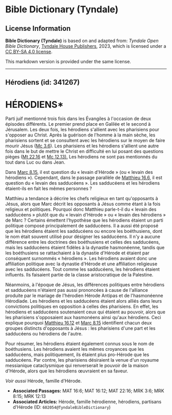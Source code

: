 # Bible Dictionary (Tyndale)

## License Information

**Bible Dictionary (Tyndale)** is based on and adapted from: _Tyndale Open Bible Dictionary_, [Tyndale House Publishers](https://tyndaleopenresources.com/), 2023, which is licensed under a [CC BY-SA 4.0 license](https://creativecommons.org/licenses/by-sa/4.0/legalcode.en).

This markdown version is provided under the same license.



--------------------------------

## Hérodiens (id: 341267)

HÉRODIENS\*
===========

Parti juif mentionné trois fois dans les Évangiles à l'occasion de deux épisodes différents. Le premier prend place en Galilée et le second à Jérusalem. Les deux fois, les hérodiens s'allient avec les pharisiens pour s'opposer au Christ. Après la guérison de l'homme à la main sèche, les pharisiens sortent et se consultent avec les hérodiens sur le moyen de faire mourir Jésus ([Mc 3\.6](https://ref.ly/Mark3:6)). Les pharisiens et les hérodiens s'allient une autre fois dans le but de mettre le Christ en difficulté en lui posant des questions pièges ([Mt 22\.16](https://ref.ly/Matt22:16) et [Mc 12\.13\).](https://ref.ly/Mark12:13) Les hérodiens ne sont pas mentionnés du tout dans Luc ou dans Jean.

Dans [Marc 8\.15](https://ref.ly/Mark8:15), il est question du « levain d'Hérode » (ou « levain des hérodiens »). Cependant, dans le passage parallèle de [Matthieu 16\.6](https://ref.ly/Matt16:6), il est question du « levain des sadducéens ». Les sadducéens et les hérodiens étaient\-ils en fait les mêmes personnes ?

Matthieu a tendance à décrire les chefs religieux en tant qu'opposants à Jésus, alors que Marc décrit les opposants à Jésus comme étant à la fois religieux et politiques. Pourquoi donc Matthieu parle\-t\-il du « levain des sadducéens » plutôt que du « levain d'Hérode » ou « levain des hérodiens » de Marc ? Certains émettent l'hypothèse que les hérodiens étaient un parti politique composé principalement de sadducéens. Il a aussi été proposé que les hérodiens étaient les sadducéens ou encore les boéthusiens, dont le nom était souvent utilisé pour désigner les sadducéens. Il n'y a aucune différence entre les doctrines des boéthusiens et celles des sadducéens, mais les sadducéens étaient fidèles à la dynastie hasmonéenne, tandis que les boéthusiens se rattachaient à la dynastie d'Hérode et étaient par conséquent surnommés « hérodiens ». Les hérodiens avaient donc une affiliation politique avec la dynastie d'Hérode et une affiliation religieuse avec les sadducéens. Tout comme les sadducéens, les hérodiens étaient influents. Ils faisaient partie de la classe aristocratique de la Palestine.

Néanmoins, à l'époque de Jésus, les différences politiques entre hérodiens et sadducéens n'étaient pas aussi prononcées à cause de l'alliance produite par le mariage de l'hérodien Hérode Antipas et de l'hasmonéenne Hérodiade. Les hérodiens et les sadducéens étaient alors alliés dans leurs convictions politiques en opposition à celles des pharisiens. En effet, les hérodiens et sadducéens soutenaient ceux qui étaient au pouvoir, alors que les pharisiens s'opposaient aux hasmonéens ainsi qu'aux hérodiens. Ceci explique pourquoi [Matthieu 16\.12](https://ref.ly/Matt16:12) et [Marc 8\.15](https://ref.ly/Mark8:15) identifient chacun deux groupes distincts d'opposants à Jésus : les pharisiens d'une part et les sadducéens ou hérodiens de l'autre.

Pour résumer, les hérodiens étaient également connus sous le nom de boéthusiens. Les hérodiens avaient les mêmes croyances que les sadducéens, mais politiquement, ils étaient plus pro\-Hérode que les sadducéens. Par contre, les pharisiens désiraient la venue d'un royaume messianique cataclysmique qui renverserait le pouvoir de la maison d'Hérode, alors que les hérodiens œuvraient en sa faveur. 

*Voir aussi* Hérode, famille d'Hérode.

* **Associated Passages:** MAT 16:6; MAT 16:12; MAT 22:16; MRK 3:6; MRK 8:15; MRK 12:13
* **Associated Articles:** Hérode, famille hérodienne, hérodiens, partisans d'Hérode (ID: `602054@TyndaleBibleDictionary`)

